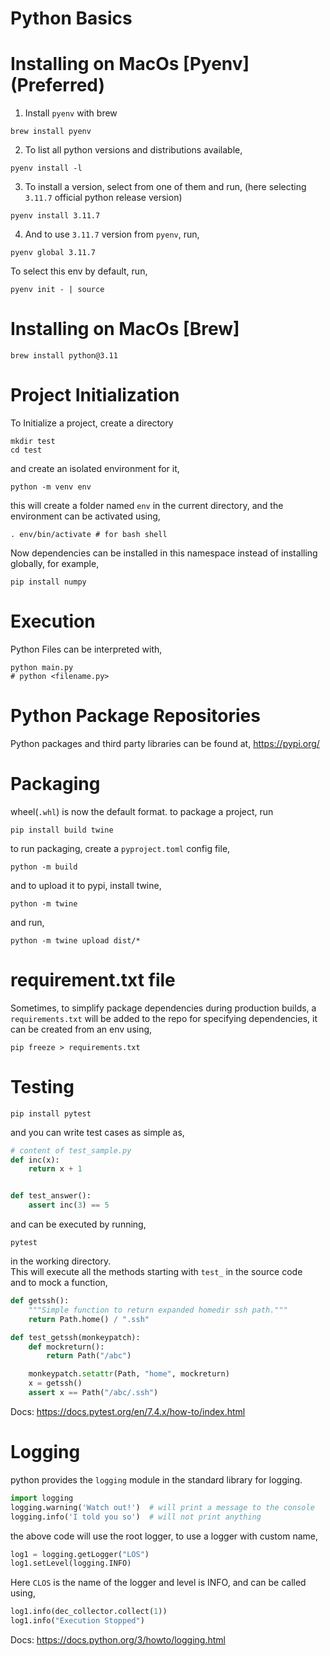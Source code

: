 # Python Basics

# Installing on MacOs [Pyenv] (Preferred)

1. Install ``pyenv`` with brew
```commandline
brew install pyenv
```
2. To list all python versions and distributions available,
```commandline
pyenv install -l
```
3. To install a version, select from one of them and run, (here selecting `3.11.7` official python release version)
```commandline
pyenv install 3.11.7
```
4. And to use `3.11.7` version from `pyenv`, run,
```commandline
pyenv global 3.11.7
```

To select this env by default, run,
```commandline
pyenv init - | source
```

# Installing on MacOs [Brew]
```commandline
brew install python@3.11
```

# Project Initialization

To Initialize a project, create a directory
```commandline
mkdir test
cd test
```
and create an isolated environment for it,
```commandline
python -m venv env
```
this will create a folder named ```env``` in the current directory,
and the environment can be activated using,
```commandline
. env/bin/activate # for bash shell
```
Now dependencies can be installed in this namespace instead of installing globally, for example,
```commandline
pip install numpy
```
# Execution
Python Files can be interpreted with,
```commandline
python main.py  
# python <filename.py>
```

# Python Package Repositories
Python packages and third party libraries can be found at, https://pypi.org/

# Packaging
wheel(`.whl`) is now the default format.
to package a project, run
```commandline
pip install build twine
```
to run packaging, create a `pyproject.toml` config file,
```commandline
python -m build
```
and to upload it to pypi, install twine,
```commandline
python -m twine
```
and run,
```commandline
python -m twine upload dist/*
```

# requirement.txt file
Sometimes, to simplify package dependencies during production builds, a `requirements.txt` will be added to the repo for specifying dependencies,
it can be created from an env using,
```commandline
pip freeze > requirements.txt
```

# Testing
```commandline
pip install pytest
```
and you can write test cases as simple as,
```python
# content of test_sample.py
def inc(x):
    return x + 1


def test_answer():
    assert inc(3) == 5
```
and can be executed by running, 
```commandline
pytest
```
in the working directory. \
This will execute all the methods starting with `test_` in the source code \
and to mock a function,
```python
def getssh():
    """Simple function to return expanded homedir ssh path."""
    return Path.home() / ".ssh"

def test_getssh(monkeypatch):
    def mockreturn():
        return Path("/abc")

    monkeypatch.setattr(Path, "home", mockreturn)
    x = getssh()
    assert x == Path("/abc/.ssh")
```
Docs: https://docs.pytest.org/en/7.4.x/how-to/index.html

# Logging
python provides the `logging` module in the standard library for logging.
```python
import logging
logging.warning('Watch out!')  # will print a message to the console
logging.info('I told you so')  # will not print anything
```
the above code will use the root logger, to use a logger with custom name,
```python
log1 = logging.getLogger("LOS")
log1.setLevel(logging.INFO)
```
Here `CLOS` is the name of the logger and level is INFO, and can be called using,
```python
log1.info(dec_collector.collect(1))
log1.info("Execution Stopped")
```
Docs: https://docs.python.org/3/howto/logging.html





















[//]: # ()
[//]: # ()
[//]: # ( )
[//]: # (# Abstract Base Classes)

[//]: # (A way to define Interfaces in Python.)

[//]: # (```python)

[//]: # (from abc import ABC)

[//]: # (from abc import abstractmethod)

[//]: # ()
[//]: # ()
[//]: # (class Collector&#40;ABC&#41;:)

[//]: # (    @abstractmethod)

[//]: # (    def collect&#40;self, context&#41;:)

[//]: # (        pass)

[//]: # ()
[//]: # (```)

[//]: # (# Threading)

[//]: # (Shared Across Threads&#40;Green Threads&#41;)

[//]: # (GIL Locks the Interpreter, so threads depending on single resource will mostly be serialized.)

[//]: # (```python)

[//]: # (from threading import Thread)

[//]: # (tk = Thread&#40;target=min, args=&#40;1, 2&#41;&#41;)

[//]: # (tk.start&#40;&#41;)

[//]: # (```)

[//]: # (# Multiprocessing)

[//]: # (Spawns Multiple Python Processes thereby using all CPU Cores)

[//]: # (```python)

[//]: # (from multiprocessing import Process)

[//]: # (p = Process&#40;target=min, args=&#40;1, 2&#41;&#41;)

[//]: # (p.start&#40;&#41;)

[//]: # (```)

[//]: # (# Async)

[//]: # (Asynchronous Executions restricted to a single thread only relying on context switching.)

[//]: # (```python)

[//]: # (from asyncio import Task)

[//]: # (import asyncio)

[//]: # ()
[//]: # (async def async_min&#40;a, b&#41;:)

[//]: # (    result = min&#40;a, b&#41;)

[//]: # (    return result)

[//]: # ()
[//]: # (ts = Task&#40;async_min&#40;10, 20&#41;&#41;)

[//]: # (print&#40;asyncio.get_event_loop&#40;&#41;.run_until_complete&#40;ts&#41;&#41;)

[//]: # (```)

[//]: # (for Executors: https://docs.python.org/3.11/library/concurrent.futures.html)